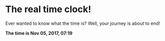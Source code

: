# The real time clock!

Ever wanted to know what the time is? Well, your journey is about to end!

**The time is Nov 05, 2017, 07:19**